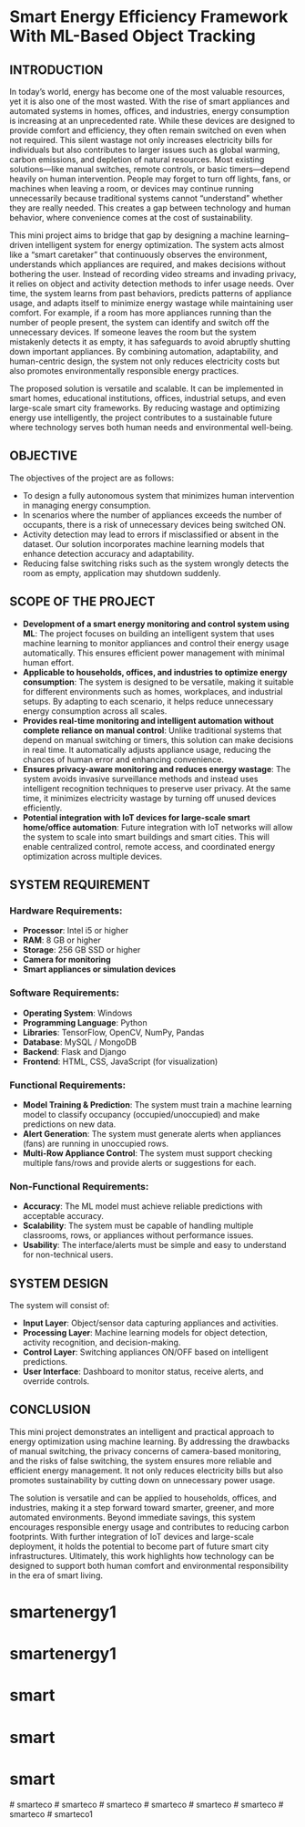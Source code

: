 # Smart Energy Efficiency Framework With ML-Based Object Tracking

## INTRODUCTION

In today’s world, energy has become one of the most valuable resources, yet it is also one of the most wasted. With the rise of smart appliances and automated systems in homes, offices, and industries, energy consumption is increasing at an unprecedented rate. While these devices are designed to provide comfort and efficiency, they often remain switched on even when not required. This silent wastage not only increases electricity bills for individuals but also contributes to larger issues such as global warming, carbon emissions, and depletion of natural resources. Most existing solutions—like manual switches, remote controls, or basic timers—depend heavily on human intervention. People may forget to turn off lights, fans, or machines when leaving a room, or devices may continue running unnecessarily because traditional systems cannot “understand” whether they are really needed. This creates a gap between technology and human behavior, where convenience comes at the cost of sustainability.

This mini project aims to bridge that gap by designing a machine learning–driven intelligent system for energy optimization. The system acts almost like a “smart caretaker” that continuously observes the environment, understands which appliances are required, and makes decisions without bothering the user. Instead of recording video streams and invading privacy, it relies on object and activity detection methods to infer usage needs. Over time, the system learns from past behaviors, predicts patterns of appliance usage, and adapts itself to minimize energy wastage while maintaining user comfort. For example, if a room has more appliances running than the number of people present, the system can identify and switch off the unnecessary devices. If someone leaves the room but the system mistakenly detects it as empty, it has safeguards to avoid abruptly shutting down important appliances. By combining automation, adaptability, and human-centric design, the system not only reduces electricity costs but also promotes environmentally responsible energy practices.

The proposed solution is versatile and scalable. It can be implemented in smart homes, educational institutions, offices, industrial setups, and even large-scale smart city frameworks. By reducing wastage and optimizing energy use intelligently, the project contributes to a sustainable future where technology serves both human needs and environmental well-being.

## OBJECTIVE

The objectives of the project are as follows:

*   To design a fully autonomous system that minimizes human intervention in managing energy consumption.
*   In scenarios where the number of appliances exceeds the number of occupants, there is a risk of unnecessary devices being switched ON.
*   Activity detection may lead to errors if misclassified or absent in the dataset. Our solution incorporates machine learning models that enhance detection accuracy and adaptability.
*   Reducing false switching risks such as the system wrongly detects the room as empty, application may shutdown suddenly.

## SCOPE OF THE PROJECT

*   **Development of a smart energy monitoring and control system using ML**: The project focuses on building an intelligent system that uses machine learning to monitor appliances and control their energy usage automatically. This ensures efficient power management with minimal human effort.
*   **Applicable to households, offices, and industries to optimize energy consumption**: The system is designed to be versatile, making it suitable for different environments such as homes, workplaces, and industrial setups. By adapting to each scenario, it helps reduce unnecessary energy consumption across all scales.
*   **Provides real-time monitoring and intelligent automation without complete reliance on manual control**: Unlike traditional systems that depend on manual switching or timers, this solution can make decisions in real time. It automatically adjusts appliance usage, reducing the chances of human error and enhancing convenience.
*   **Ensures privacy-aware monitoring and reduces energy wastage**: The system avoids invasive surveillance methods and instead uses intelligent recognition techniques to preserve user privacy. At the same time, it minimizes electricity wastage by turning off unused devices efficiently.
*   **Potential integration with IoT devices for large-scale smart home/office automation**: Future integration with IoT networks will allow the system to scale into smart buildings and smart cities. This will enable centralized control, remote access, and coordinated energy optimization across multiple devices.

## SYSTEM REQUIREMENT

### Hardware Requirements:

*   **Processor**: Intel i5 or higher
*   **RAM**: 8 GB or higher
*   **Storage**: 256 GB SSD or higher
*   **Camera for monitoring**
*   **Smart appliances or simulation devices**

### Software Requirements:

*   **Operating System**: Windows
*   **Programming Language**: Python
*   **Libraries**: TensorFlow, OpenCV, NumPy, Pandas
*   **Database**: MySQL / MongoDB
*   **Backend**: Flask and Django
*   **Frontend**: HTML, CSS, JavaScript (for visualization)

### Functional Requirements:

*   **Model Training & Prediction**: The system must train a machine learning model to classify occupancy (occupied/unoccupied) and make predictions on new data.
*   **Alert Generation**: The system must generate alerts when appliances (fans) are running in unoccupied rows.
*   **Multi-Row Appliance Control**: The system must support checking multiple fans/rows and provide alerts or suggestions for each.

### Non-Functional Requirements:

*   **Accuracy**: The ML model must achieve reliable predictions with acceptable accuracy.
*   **Scalability**: The system must be capable of handling multiple classrooms, rows, or appliances without performance issues.
*   **Usability**: The interface/alerts must be simple and easy to understand for non-technical users.

## SYSTEM DESIGN

The system will consist of:

*   **Input Layer**: Object/sensor data capturing appliances and activities.
*   **Processing Layer**: Machine learning models for object detection, activity recognition, and decision-making.
*   **Control Layer**: Switching appliances ON/OFF based on intelligent predictions.
*   **User Interface**: Dashboard to monitor status, receive alerts, and override controls.

## CONCLUSION

This mini project demonstrates an intelligent and practical approach to energy optimization using machine learning. By addressing the drawbacks of manual switching, the privacy concerns of camera-based monitoring, and the risks of false switching, the system ensures more reliable and efficient energy management. It not only reduces electricity bills but also promotes sustainability by cutting down on unnecessary power usage.

The solution is versatile and can be applied to households, offices, and industries, making it a step forward toward smarter, greener, and more automated environments. Beyond immediate savings, this system encourages responsible energy usage and contributes to reducing carbon footprints. With further integration of IoT devices and large-scale deployment, it holds the potential to become part of future smart city infrastructures. Ultimately, this work highlights how technology can be designed to support both human comfort and environmental responsibility in the era of smart living.
# smartenergy1
# smartenergy1
# smart
# smart
# smart
#   s m a r t e c o  
 #   s m a r t e c o  
 #   s m a r t e c o  
 #   s m a r t e c o  
 #   s m a r t e c o  
 #   s m a r t e c o  
 #   s m a r t e c o  
 #   s m a r t e c o 1  
 